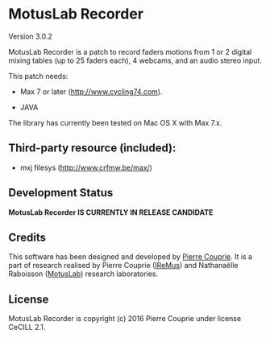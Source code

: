 # MotusLab Recorder
Version 3.0.2

MotusLab Recorder is a patch to record faders motions from 1 or 2 digital mixing tables (up to 25 faders each), 4 webcams, and an audio stereo input.

This patch needs:

- Max 7 or later (http://www.cycling74.com).

- JAVA

The library has currently been tested on Mac OS X with Max 7.x. 

## Third-party resource (included):

- mxj filesys (http://www.crfmw.be/max/)

## Development Status

**MotusLab Recorder IS CURRENTLY IN RELEASE CANDIDATE**

## Credits

This software has been designed and developed by [Pierre Couprie](http://www.pierrecouprie.fr). It is a part of research realised by Pierre Couprie ([IReMus](http://www.iremus.cnrs.fr)) and Nathanaëlle Raboisson ([MotusLab](http://motus.fr/recherche/)) research laboratories.

## License

MotusLab Recorder is copyright (c) 2016 Pierre Couprie under license CeCILL 2.1.